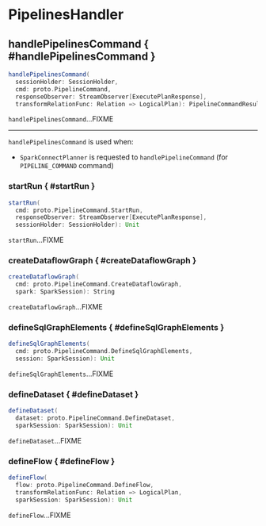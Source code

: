 # PipelinesHandler

## handlePipelinesCommand { #handlePipelinesCommand }

```scala
handlePipelinesCommand(
  sessionHolder: SessionHolder,
  cmd: proto.PipelineCommand,
  responseObserver: StreamObserver[ExecutePlanResponse],
  transformRelationFunc: Relation => LogicalPlan): PipelineCommandResult
```

`handlePipelinesCommand`...FIXME

---

`handlePipelinesCommand` is used when:

* `SparkConnectPlanner` is requested to `handlePipelineCommand` (for `PIPELINE_COMMAND` command)

### startRun { #startRun }

```scala
startRun(
  cmd: proto.PipelineCommand.StartRun,
  responseObserver: StreamObserver[ExecutePlanResponse],
  sessionHolder: SessionHolder): Unit
```

`startRun`...FIXME

### createDataflowGraph { #createDataflowGraph }

```scala
createDataflowGraph(
  cmd: proto.PipelineCommand.CreateDataflowGraph,
  spark: SparkSession): String
```

`createDataflowGraph`...FIXME

### defineSqlGraphElements { #defineSqlGraphElements }

```scala
defineSqlGraphElements(
  cmd: proto.PipelineCommand.DefineSqlGraphElements,
  session: SparkSession): Unit
```

`defineSqlGraphElements`...FIXME

### defineDataset { #defineDataset }

```scala
defineDataset(
  dataset: proto.PipelineCommand.DefineDataset,
  sparkSession: SparkSession): Unit
```

`defineDataset`...FIXME

### defineFlow { #defineFlow }

```scala
defineFlow(
  flow: proto.PipelineCommand.DefineFlow,
  transformRelationFunc: Relation => LogicalPlan,
  sparkSession: SparkSession): Unit
```

`defineFlow`...FIXME
